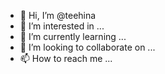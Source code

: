 - 👋 Hi, I’m @teehina
- 👀 I’m interested in ...
- 🌱 I’m currently learning ...
- 💞️ I’m looking to collaborate on ...
- 📫 How to reach me ...

<!---
teehina/teehina is a ✨ special ✨ repository because its `README.md` (this file) appears on your GitHub profile.
You can click the Preview link to take a look at your changes.
--->
